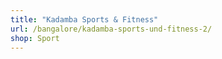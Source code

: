 ```yaml
---
title: "Kadamba Sports & Fitness"
url: /bangalore/kadamba-sports-und-fitness-2/
shop: Sport
---
```

